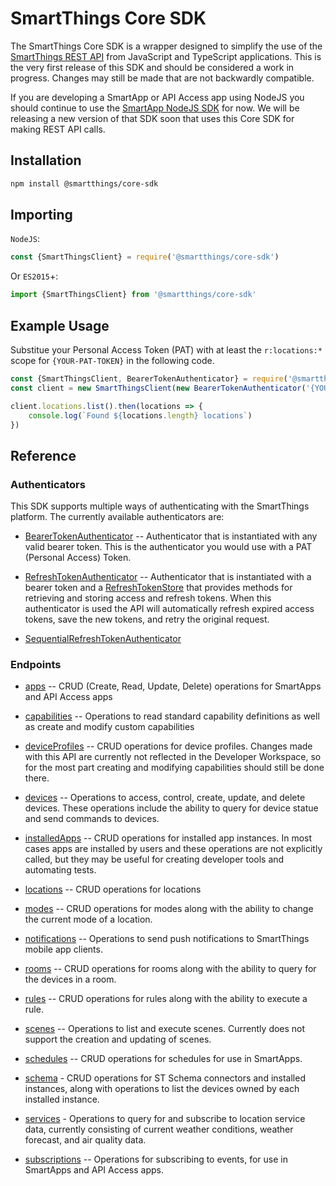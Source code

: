 # SmartThings Core SDK

The SmartThings Core SDK is a wrapper designed to simplify the use of the
[SmartThings REST API](https://smartthings.developer.samsung.com/docs/api-ref/st-api.html#section/Overview)
from JavaScript and TypeScript applications. This is the very first release of this SDK and should be considered
a work in progress. Changes may still be made that are not backwardly compatible.

If you are developing a SmartApp or API Access app using NodeJS you should continue to use the
[SmartApp NodeJS SDK](https://github.com/SmartThingsCommunity/smartapp-sdk-nodejs) for now. We will
be releasing a new version of that SDK soon that uses this Core SDK for making REST API calls.

## Installation

```bash
npm install @smartthings/core-sdk
```

## Importing

`NodeJS`:

```javascript
const {SmartThingsClient} = require('@smartthings/core-sdk')
```

Or `ES2015`+:

```javascript
import {SmartThingsClient} from '@smartthings/core-sdk'
```

## Example Usage
Substitue your Personal Access Token (PAT) with at least the `r:locations:*` scope
for `{YOUR-PAT-TOKEN}` in the following code.
```javascript
const {SmartThingsClient, BearerTokenAuthenticator} = require('@smartthings/core-sdk')
const client = new SmartThingsClient(new BearerTokenAuthenticator('{YOUR-PAT-TOKEN}'))

client.locations.list().then(locations => {
    console.log(`Found ${locations.length} locations`)
})

```

## Reference

### Authenticators

This SDK supports multiple ways of authenticating with the SmartThings platform. The currently available authenticators
are:

* [BearerTokenAuthenticator](src/authenticator.ts#37) -- Authenticator that is instantiated with any valid bearer
token. This is the authenticator you would use with a PAT (Personal Access) Token.

* [RefreshTokenAuthenticator](src/authenticator.ts#73) -- Authenticator that is instantiated with a bearer token and
a [RefreshTokenStore](src/authenticator.ts#64) that provides methods for retrieving and storing access and refresh
tokens. When this authenticator is used the API will automatically refresh expired access tokens, save the new tokens,
and retry the original request.

* [SequentialRefreshTokenAuthenticator](src/authenticator.ts#118)

### Endpoints

* [apps](src/endpoint/apps.ts#L203) -- CRUD (Create, Read, Update, Delete) operations for SmartApps and API Access apps

* [capabilities](src/endpoint/apps.ts#L111) -- Operations to read standard capability definitions as well as create and
modify custom capabilities

* [deviceProfiles](src/endpoint/deviceprofiles.ts#L49) -- CRUD operations for device profiles. Changes made with this
API are currently not reflected in the Developer Workspace, so for the most part creating and modifying capabilities
should still be done there.

* [devices](src/endpoint/devices.ts#L205) -- Operations to access, control, create, update, and delete devices. These
operations include the ability to query for device statue and send commands to devices.

* [installedApps](src/endpoint/installedapps.ts#L324) -- CRUD operations for installed app instances. In most cases apps
are installed by users and these operations are not explicitly called, but they may be useful for creating developer
tools and automating tests.

* [locations](src/endpoint/locations.ts#L33) -- CRUD operations for locations

* [modes](src/endpoint/locations.ts#L26) -- CRUD operations for modes along with the ability to change the current mode
of a location.

* [notifications](src/endpoint/notifications.ts#L83) -- Operations to send push notifications to SmartThings mobile app
clients.

* [rooms](src/endpoint/rooms.ts#L26) -- CRUD operations for rooms along with the ability to query for the devices in
a room.

* [rules](src/endpoint/rules.ts#L275) -- CRUD operations for rules along with the ability to execute a rule.

* [scenes](src/endpoint/scenes.ts#L56) -- Operations to list and execute scenes. Currently does not support the creation
and updating of scenes.

* [schedules](src/endpoint/schedules.ts#L79) -- CRUD operations for schedules for use in SmartApps.

* [schema](src/endpoint/schema.ts#L220) - CRUD operations for ST Schema connectors and installed instances, along with
operations to list the devices owned by each installed instance.

* [services](src/endpoint/services.ts#L499) - Operations to query for and subscribe to location service data, currently
consisting of current weather conditions, weather forecast, and air quality data.

* [subscriptions](src/endpoint/subscriptions.ts#L213) -- Operations for subscribing to events, for use in SmartApps and
API Access apps.
